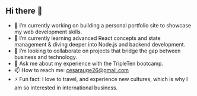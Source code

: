 ## Hi there 👋

<!--
**Csar26/Csar26** is a ✨ _special_ ✨ repository because its `README.md` (this file) appears on your GitHub profile.-->

- 🔭 I’m currently working on building a personal portfolio site to showcase my web development skills.
- 🌱 I’m currently learning advanced React concepts and state management & diving deeper into Node.js and backend development.
- 👯 I’m looking to collaborate on projects that bridge the gap between business and technology.
- 💬 Ask me about my experience with the TripleTen bootcamp.
- 📫 How to reach me: cesarauge26@gmail.com
- ⚡ Fun fact: I love to travel, and experience new cultures, which is why I am so interested in international business.

